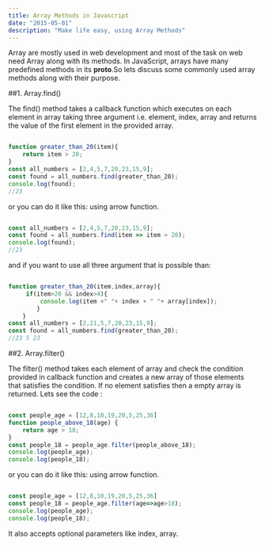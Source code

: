 ```yaml
---
title: Array Methods in Javascript
date: "2015-05-01"
description: "Make life easy, using Array Methods"
---
```


Array are mostly used in web development and most of the task on web 
need Array along with its methods. In JavaScript, arrays have many predefined methods in its ____proto____.So
lets discuss some commonly used array methods along with their purpose.

##1. Array.find() 

The find() method takes a callback function which executes on each element in array taking three argument i.e. element, index, array
and returns the value of the first element in the provided array.
```javascript

function greater_than_20(item){
    return item > 20;
}
const all_numbers = [2,4,5,7,20,23,15,9];
const found = all_numbers.find(greater_than_20);
console.log(found);
//23

```
or you can do it like this: using arrow function.

```javascript

const all_numbers = [2,4,5,7,20,23,15,9];
const found = all_numbers.find(item => item > 20);
console.log(found);
//23

```

and if you want to use all three argument that is possible than:

```javascript

function greater_than_20(item,index,array){
     if(item>20 && index>4){
         console.log(item +" "+ index + " "+ array[index]);    
        }
    }
const all_numbers = [2,21,5,7,20,23,15,9];
const found = all_numbers.find(greater_than_20);
//23 5 23
```

##2. Array.filter()

The filter() method takes each element of array and check the condition provided in callback function and creates a new array of those
elements that satisfies the condition. If no element satisfies then a empty array is returned.
Lets see the code :

```javascript

const people_age = [12,8,10,19,20,5,25,36]
function people_above_18(age) {
    return age > 18; 
}
const people_18 = people_age.filter(people_above_18);
console.log(people_age);
console.log(people_18);

```
or you can do it like this: using arrow function.

```javascript 

const people_age = [12,8,10,19,20,5,25,36]
const people_18 = people_age.filter(age=>age>18);
console.log(people_age);
console.log(people_18);

```
It also accepts optional parameters like index, array.
